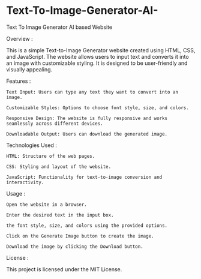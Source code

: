 # Text-To-Image-Generator-AI-
Text To Image Generator AI based Website


Overview :

This is a simple Text-to-Image Generator website created using HTML, CSS, and JavaScript. The website allows users to input text and converts it into an image with customizable styling. It is designed to be user-friendly and visually appealing.

Features :

    Text Input: Users can type any text they want to convert into an image.

    Customizable Styles: Options to choose font style, size, and colors.

    Responsive Design: The website is fully responsive and works seamlessly across different devices.

    Downloadable Output: Users can download the generated image.

Technologies Used :

    HTML: Structure of the web pages.

    CSS: Styling and layout of the website.

    JavaScript: Functionality for text-to-image conversion and interactivity.


Usage :

    Open the website in a browser.

    Enter the desired text in the input box.

    the font style, size, and colors using the provided options.

    Click on the Generate Image button to create the image.

    Download the image by clicking the Download button.


License :

This project is licensed under the MIT License.




